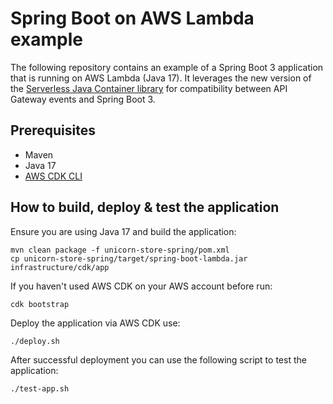 # Spring Boot on AWS Lambda example

The following repository contains an example of a Spring Boot 3 application that is running on AWS Lambda (Java 17). It leverages the new version of the [Serverless Java Container library](https://github.com/awslabs/aws-serverless-java-container) for compatibility between API Gateway events and Spring Boot 3. 

## Prerequisites

- Maven
- Java 17
- [AWS CDK CLI](https://docs.aws.amazon.com/cdk/v2/guide/cli.html)

## How to build, deploy & test the application

Ensure you are using Java 17 and build the application:

```
mvn clean package -f unicorn-store-spring/pom.xml
cp unicorn-store-spring/target/spring-boot-lambda.jar infrastructure/cdk/app
```

If you haven't used AWS CDK on your AWS account before run:

```
cdk bootstrap
```

Deploy the application via AWS CDK use:

```
./deploy.sh
```

After successful deployment you can use the following script to test the application:


```
./test-app.sh
```


